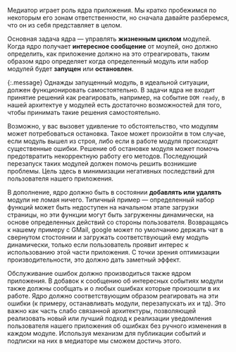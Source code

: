 <!-- ### Использование медиатора: ядро приложения -->

Медиатор играет роль ядра приложения. Мы кратко пробежимся по некоторым его
зонам ответственности, но сначала давайте разберемся, что он из себя представляет
в целом.

Основная задача ядра — управлять **жизненным циклом** модулей. Когда ядро 
получает **интересное сообщение** от моулей, оно должно определить, как
приложение должно на это отреагировать, таким образом ядро определяет когда
определенный модуль или набор модулей будет **запущен** или **остановлен**.

{:.message}
Однажды запущенный модуль, в идеальной ситуации, должен функционировать
самостоятельно. В задачи ядра не входит принятие решений как реагировать,
например, на событие `DOM ready`, в нашей архитектуе у модулей есть достаточно
возможностей для того, чтобы принимать такие решения самостоятельно.

Возможно, у вас вызовет удивление то обстоятельство, что модулям может
потребоваться остановка. Такое может произойти в том случае, если модуль вышел
из строя, либо если в работе модуля происходят существенные ошибки. Решение
об остановке модуля может помочь предотвратить некорректную работу его методов.
Последующий перезапуск таких модулей должен помочь решить возникшие проблемы.
Цель здесь в минимизации негативных последствий для пользователя нашего приложения.

В дополнение, ядро должно быть в состоянии **добавлять или удалять** модули
не ломая ничего. Типичный пример — определенный набор функций может быть
недоступен на начальном этапе загрузки страницы, но эти функции могут быть
загруженны динамически, на основе определенных действий со стороны пользователя.
Возвращаясь к нашему примеру с GMail, google может по умолчанию держать чат
в свернутом стостоянии и загружать соответствующий ему модуль динамически,
только если пользователь проявит интерес к использованию этой части приложения.
С точки зрения оптимизации производительности, это должно дать заметный эффект.

Обслуживание ошибок должно производиться также ядром приложения. В добавок
к сообщению об интересных событиях модули также должны сообщать и о любых ошибках
которые произошли в их работе. Ядро должно соответствующим образом реагировать
на эти ошибки (к примеру, останавливать модули, перезапускать их и тд). Это
важно как часть слабо связанной архитектуры, позволяющей реализовать новый
или лучший подход к реализации уведомления пользователя нашего приложения 
об ошибках без ручного изменения в каждом модуле. Используя механизм для 
публикации событий и подписки на них в медиаторе мы сможем достичь этого.

